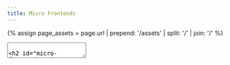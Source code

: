 ```yaml
---
title: Micro Frontends
---
```


<!-- Get the assets path, removing the trailing slash -->

{% assign page_assets = page.url | prepend: '/assets' | split: '/' | join: '/' %}

<style>
  .image-container {
    height: 100%;
    display: grid;
    grid-template-columns: repeat(3, 1fr);
    place-items: center;
  }
</style>

<section data-markdown>
<textarea data-template>

## Micro Frontends

Alex Lockhart

---

<!-- .slide: data-auto-animate -->

## The Problem

<div class="image-container">
  <img src="{{ page_assets }}/web-app-monolith.png" style="width: 40%; justify-self: end;" />
  <div class="r-stack" style="padding: 100px">
    <img src="{{ page_assets }}/arrow.png" />
    <img src="{{ page_assets }}/arrow.png" />
    <img src="{{ page_assets }}/arrow.png" />
    <img src="{{ page_assets }}/arrow.png" />
    <img src="{{ page_assets }}/arrow.png" />
    <img src="{{ page_assets }}/arrow.png" />
    <img src="{{ page_assets }}/arrow.png" />
    <img src="{{ page_assets }}/arrow.png" />
    <img src="{{ page_assets }}/arrow.png" />
  </div>
  <img src="{{ page_assets }}/server-monolith.png" style="width: 40%; justify-self: start;" />
</div>

Notes:

- The classic client-server relationship. Our business sells shapes!
- Our users go to our website, our app loads, and they do things that talk to the server.
- Business is going well. So well, in fact, that our application keeps growing.

---

<!-- .slide: data-auto-animate -->

## The Problem

<style>
  .many-arrow {
    width: 40%;
    position: relative; 
  }
</style>

<div class="image-container">
  <img src="{{ page_assets }}/web-app-monolith.png" />
  <div class="r-stack" style="padding: 40px">
    <img src="{{ page_assets }}/arrow.png" class="many-arrow" style="top: -20px; left: -15px" />
    <img src="{{ page_assets }}/arrow.png" class="many-arrow" style="top: 40px; left: -10px" />
    <img src="{{ page_assets }}/arrow.png" class="many-arrow" style="top: 60px; left: 0px" />
    <img src="{{ page_assets }}/arrow.png" class="many-arrow" style="top: -40px; left: 10px" />
    <img src="{{ page_assets }}/arrow.png" class="many-arrow" style="top: -80px; left: 5px" />
    <img src="{{ page_assets }}/arrow.png" class="many-arrow" style="top: 80px; left: -20px" /> 
    <img src="{{ page_assets }}/arrow.png" class="many-arrow" style="top: 0px; left: 15px" />
    <img src="{{ page_assets }}/arrow.png" class="many-arrow" style="top: 20px; left: -5px" />
    <img src="{{ page_assets }}/arrow.png" class="many-arrow" style="top: -60px; left: 20px" />
  </div>
  <img src="{{ page_assets }}/server-monolith.png" />
</div>

Notes:

- And GROWING.

---

## Why is this a problem?

- Lots of commits to the same code <!-- .element: class="fragment" -->
- Longer build times <!-- .element: class="fragment" -->
- Longer load times <!-- .element: class="fragment" -->

Notes:

- Well, bigger applications probably have more developers all working on the same codebase.
- Bigger applications also mean longer build times, both locally and in your CI pipeline.
- When your application takes an hour to build… you have a problem.

---

<style>
  .microservices.image-container {
    grid-template-columns: repeat(3, 1fr) 2fr;
  }
  .microservices.image-container img {
    width: 50%;
  }
  .microservices.image-container .inner {
    display: grid;
    grid-template-columns: repeat(2, 1fr);
    place-items: center;
  }
</style>

<div class="microservices image-container">
  <img src="{{ page_assets }}/web-app-monolith.png" />
  <img src="{{ page_assets }}/arrow.png" />
  <img src="{{ page_assets }}/server-blank.png" />
  <div class="inner">
    <img src="{{ page_assets }}/arrow.png" style="position: relative; top: 80px; rotate: -30deg;" />
    <img src="{{ page_assets }}/server-green.png" />
    <img src="{{ page_assets }}/arrow.png" style="position: relative; top: 20px; rotate: -15deg" />
    <img src="{{ page_assets }}/server-yellow.png" />
    <img src="{{ page_assets }}/arrow.png" style="position: relative; bottom: 20px; rotate: 15deg" />
    <img src="{{ page_assets }}/server-red.png" />
    <img src="{{ page_assets }}/arrow.png" style="position: relative; bottom: 80px; rotate: 30deg" />
    <img src="{{ page_assets }}/server-blue.png" />
  </div>
</div>

Notes:

- We have ways of solving this on the backend. We can start splitting up our servers into a classic microservice architecture.
- Instead of a monolith that handles EVERYTHING, we have an entrypoint and a bunch of smaller microservices that handle specific slices of our business.
- This lets our development teams each focus on one or more individual microservices - no more giant merge conflicts because you’re in the same codebase of 100 other people.
- These microservices are also much faster to build and deploy - instead of waiting an hour for our monolith, it might take only 10 minutes for our microservice to deploy.
- And most importantly - if we do it right, our users will never be able to tell the difference.
- That’s great for our backend - but what about our web app?

---

<!-- .slide: data-auto-animate -->

<div class="r-stack">
  <img src="{{ page_assets }}/web-app-blank.png" />
  <img src="{{ page_assets }}/web-app-green.png" style="position: relative; bottom: 60px; right: 95px;" />
  <img src="{{ page_assets }}/web-app-yellow.png" style="position: relative; right: 48px; top: 50px;" />
  <img src="{{ page_assets }}/web-app-red-blue.png" style="position: relative; left: 85px;" />
</div>

Notes:

- Well, what if we sliced it up?

---

<!-- .slide: data-auto-animate -->

<div class="r-stack">
  <img src="{{ page_assets }}/web-app-blank.png" />
  <img src="{{ page_assets }}/web-app-green.png" style="position: relative; bottom: 100px; right: 300px;" />
  <img src="{{ page_assets }}/web-app-yellow.png" style="position: relative; right: 300px; top: 50px;" />
  <img src="{{ page_assets }}/web-app-red-blue.png" style="position: relative; left: 300px;" />
</div>

## Micro Frontends <!-- .element: class="fragment" -->

## MFEs <!-- .element: class="fragment" style="text-transform: initial" -->

Notes:

- Instead of a single monolith web application, we could break this up into multiple small ones
- Each small web app could then handle it's own things, and we'd stitch them together to make a single consistent experience
- (next)
- We could even call them.... **Micro Frontends**
- (next)
- Or for short, MFEs

---

## Goals

1. It should feel like one application <!-- .element: class="fragment" -->
2. It should be performant <!-- .element: class="fragment" -->
3. It should have a great development experience <!-- .element: class="fragment" -->

Notes:

- Before we go any further, let's set our sights on some goals.
- We want this to be a step forward, not a step back.
  - (next)
  - We had one application, and we want it to keep feeling like that.
    - Just like how our microservices feel like one API!
  - (next)
  - We don't want a performance hit for this.
    - Our users don't want a worse experience just so we can try fun things!
  - (next)
  - We want to keep our developer experience good.
    - Otherwise, what's the point!

---

<div style="display: grid; grid-template-columns: repeat(3, 1fr); place-items: center;">
  <img src="{{ page_assets }}/web-app-split.png" />
  <h2>Vs.</h2>
  <img src="{{ page_assets }}/web-app-iframe.png" />
</div>

- Doesn't work exactly as "one web app." <!-- .element: class="fragment" -->
- We end up downloading the same things many times. <!-- .element: class="fragment" -->
- Developing across frames isn't bad but it's not fun. <!-- .element: class="fragment" -->

Notes:

- To compare solutions, let's consider iFrames. We should be able to split our app up that way, right?
- Instead of a single web app stitched together from smaller web apps, we have a bunch of web apps running in the same window.
- It splits up our code, but at a cost:
  - (next)
  - It can be hard to share things between the parent and child iframes
    - Context of who the user is
    - Current URL.
  - (next)
  - It can be heavy, and depending on how big the app is behind the iframe, slow.
  - (next)
  - The developer experience isn't awful, but communicating across an iFrame boundary can be a pain.
  - It’s more limited in what a micro frontend can be.
- I won’t get into iFrames today, but if you want to, give it a try! It’s a super easy way to start playing with these ideas.

---

<!-- .slide: data-auto-animate -->

## Module Federation

Notes:

- But let's talk about a different solution.

---

<!-- .slide: data-auto-animate -->

## Module Federation

https://module-federation.github.io/

Notes:

- I'm going to take a pretty quick pass through the ideas of Module Federation, but if you want to learn more,
  I suggest checking out their Github organization.
- You can find support for even more tools there.

---

<!-- .slide: data-auto-animate -->

## Webpack

## Module Federation

## In React <!-- .element: class="fragment" -->

Notes:

- Today, though, let's focus on Webpack. It's what I'm most familiar with, and I think the concepts are going to be pretty transferrable.
- (next)
- And because I haven't narrowed my focus enough, let's focus specifically on React web applications.
- Not to worry - if you don't use React, a lot of these concepts can still apply to you. It's all just Javascript modules!

---

## Get Building 🛠️

Notes:

- I'm going to go through some of the major steps to get setup with Module Federation.
- We're going to create a single host app and two remote apps.
- And as much as I'm sure you'd love to watch me live code three apps... I'm going to skip that bit.
- But, I'll make all the slides and code available at the end.

---

<!-- .slide: data-background-color="white" data-background-iframe="https://host-app-mfe-example-salockhart.fly.dev/remote1?spin=true" data-preload -->

Notes:

- We have a host app with a set of tabs that will let us load other content.
- For now, it's just spinning, waiting for the remotes!

---

<!-- .slide: data-background-color="white" data-background-iframe="https://remote-app-1-mfe-example-salockhart.fly.dev/" data-preload -->

Notes:

- We have our first remote app: a list of products.

---

<!-- .slide: data-background-color="white" data-background-iframe="https://remote-app-2-mfe-example-salockhart.fly.dev/" data-preload -->

Notes:

- And we have our second remote app: a checkout form.
- Now, let's put them all together!

---

## Move Things Around

```sh
mv src/index.tsx src/bootstrap/local.tsx
```

Notes:

- We need to make some tweaks to the standard CRA app structure.
- Since our apps are going to have multiple entrypoints, bundling everything into `index.tsx` doesn't make sense.
- Let's create a `bootstrap` directory that we can use to hold all our entrypoints.
- Now, our original "run this app" index.tsx is just our "local" entrypoint.

---

## Create Room For Magic

```ts [|,3]
// src/index.ts

import("./bootstrap/local").catch((e) => console.error(e));

// magic 🪄

export {};
```

Notes:

- Then, since Create-React-App still wants a standard entrypoint for local development, let's give it one.
- (next)
- But!
  - We don't just "re-export" our entrypoint. That's important.
  - Instead, we make it load our application async. This will be important later!

---

## Dependencies

- `react-app-rewired`
- `webpack-merge`

Notes:

- Next, we need some dependencies to help apply some configuration.
- `react-app-rewired` is going to let us hook into the Create React App scripts so that we don't have to "eject".
- `webpack-merge` is going to let us easily apply our changes to the default CRA Webpack config.

---

<!-- .slide: data-auto-animate -->

## Get Our Remotes Ready

```ts
// src/bootstrap/app/tsx

import { App } from "../App";

export default App;
```

Notes:

- Earlier, we created our "local" entrypoint that mounted the app and ran it.
- Our remote doesn't need to mount itself, though! The host will do that.
- So, we need a new entrypoint for our host app to use.
- Notice this one is just our app that we export.
  - We don't want to include providers in here. We want it as basic as possible!
  - If we wrap our App with providers here, they'll cover up the ones from the host.

---

<!-- .slide: data-auto-animate -->

## Get Our Remotes Ready

```js [|10,15|11|16|17-19|20-30]
/* config-overrides.js */

const { merge } = require("webpack-merge");
const ModuleFederationPlugin = require("webpack/lib/container/ModuleFederationPlugin");
const { dependencies } = require("./package.json");

module.exports = function override(config) {
  return merge(config, {
    output: {
      uniqueName: "remote_app_1",
      publicPath: "http://localhost:3001/",
    },
    plugins: [
      new ModuleFederationPlugin({
        name: "remote_app_1",
        filename: "remoteEntry.js",
        exposes: {
          "./App": "./src/bootstrap/app",
        },
        shared: {
          ...dependencies,
          react: {
            singleton: true,
            requiredVersion: dependencies["react"],
          },
          "react-dom": {
            singleton: true,
            requiredVersion: dependencies["react-dom"],
          },
        },
      }),
    ],
  });
};
```

Notes:

- Now that we have `react-app-rewired` installed, we need to install our configuration overrides.
- Oh boy, we really added a lot here. Let's go through it.
  - (next)
  - First, we name this app so that Webpack can refer to it later.
  - (next)
  - We add a public path where this remote can be reached. For now, we'll do `localhost`.
  - (next)
  - Then, we added the name of the file that can be used to load this remote.
  - (next)
  - We declared what components we expose through that `remoteEntry.js` file
    - Here's our `app` entrypoint from the previous step!
  - (next)
  - Finally, we declared the dependencies that this remote "shares".
    - Let's talk about that.

---

## Sharing Dependencies

```ts
shared: {
  ...dependencies,
  react: {
    singleton: true,
    requiredVersion: dependencies["react"],
  },
  "react-dom": {
    singleton: true,
    requiredVersion: dependencies["react-dom"],
  },
}
```

Notes:

- These shared dependencies are the reason why we need the "room for magic" above.
- By sharing dependencies across our microfrontends, we're getting at our first two goals:
  1. It should feel like one application
  2. It should be performant
- Let's look at why.

---

<div style="display: grid; grid-template-columns: 1fr 1fr; font-size: 30px;">
  <div>
    Module Federation ❌
    <pre>
      <code data-trim data-noescape data-line-numbers="|8|7" class="language-sh">
        build
        ├── index.html
        └── static
            ├── css
            │   └── main.8a685450.css
            └── js
                ├── 787.83a184bd.chunk.js
                └── main.d2804cea.js
      </code>
    </pre>
  </div>
  <div>
    Module Federation + Sharing ✅
    <pre>
      <code data-trim data-noescape data-line-numbers="|21|7-20" class="language-sh">
        build
        ├── index.html
        └── static
            ├── css
            │   └── 735.19f42a5c.chunk.css
            └── js
                ├── 164.d173b888.chunk.js
                ├── 184.658dae2a.chunk.js
                ├── 192.eeafc2fa.chunk.js
                ├── 225.77016a9a.chunk.js
                ├── 357.e948afb0.chunk.js
                ├── 361.5b8c06a6.chunk.js
                ├── 677.5bffb570.chunk.js
                ├── 702.bc15c451.chunk.js
                ├── 73.23dbfaa2.chunk.js
                ├── 735.693974f1.chunk.js
                ├── 783.97111ac3.chunk.js
                ├── 787.1912ef9c.chunk.js
                ├── 791.6276d6ee.chunk.js
                ├── 938.c91fb019.chunk.js
                └── main.24d3dcb7.js
      </code>
    </pre>
  </div>
</div>

Notes:

- The easiest way to illustrate this is in the build artifacts.
- On the left hand side, we have a standard CRA output.
  - We've got our main bundle with _everything_ in it
  - And we've got a separate bundle that is really just the `web-vitals` package.
- On the right hand side, through, is a different story.
  - We've still got a main bundle, but it's _very_ small. Pretty much just Webpack.
  - And then we've got a ton of other bundles. In fact, we've got roughly one for every dependency that we are sharing.
- **This** is where Module Federation really shines.
  - Since each of these chunks is a dependency, we only have to load them if we need them.
  - So if either the host or the remote have a (valid) dependency already, we skip it.
  - This means we can load our remotes super fast, since they might just be our own code and no dependencies.

---

## Woah!

But what's in each chunk?

```sh
npm run build
npx source-map-explorer 'build/static/js/*.js'
```

Notes:

- You might be asking yourselves, how can I be confident about what is in each chunk?
- You can use the `source-map-explorer` tool to see for youself.

---

## Sharing Dependencies

```ts [|2|3,4,7,8]
shared: {
  ...dependencies,
  react: {
    singleton: true,
    requiredVersion: dependencies["react"],
  },
  "react-dom": {
    singleton: true,
    requiredVersion: dependencies["react-dom"],
  },
}
```

Notes:

- One more thing.
- (next)
- You'll notice that for most of the dependencies, we're just spreading them.
- (next)
- But for React and React DOM, we're adding some extra - we're declaring them `singleton`s.
  - A `singleton` shared dependency means that only one version will ever be present in the runtime.
  - This is super important for React and React DOM since they have set global state as part of their operations.
  - Without this, our remotes will create their own React references, and everything will fall apart.

---

<!-- .slide: data-auto-animate -->

## Get Our Host Ready

```js [|9|18-28|14-17]
const { merge } = require("webpack-merge");
const ModuleFederationPlugin = require("webpack/lib/container/ModuleFederationPlugin");
const { dependencies } = require("./package.json");

module.exports = function override(config) {
  return merge(config, {
    output: {
      uniqueName: "host_app",
      publicPath: "http://localhost:3000/",
    },
    plugins: [
      new ModuleFederationPlugin({
        name: "host_app",
        remotes: {
          remote_app_1: "remote_app_1@http://localhost:3001/remoteEntry.js",
          remote_app_2: "remote_app_2@http://localhost:3002/remoteEntry.js",
        },
        shared: {
          ...dependencies,
          react: {
            singleton: true,
            requiredVersion: dependencies["react"],
          },
          "react-dom": {
            singleton: true,
            requiredVersion: dependencies["react-dom"],
          },
        },
      }),
    ],
  });
};
```

Notes:

- Alright. Home stretch. Our remotes are done, let's look at the host.
- Most of this will be familiar. Let's go through the changes.
  - (next)
  - We added a public path here too.
  - (next)
  - And, our shared dependencies again.
  - (next)
  - But this is the fun bit. Here we declare what remote apps this project can access.

---

<!-- .slide: data-auto-animate -->

```text
remote_app_1@http://localhost:3001/remoteEntry.js
```

Notes:

- Let's take a closer look at that.
- This path that we use here, we actually build this up out of the configuration we use in the remote.

---

<!-- .slide: data-auto-animate -->

```text
remote_app_1@http://localhost:3001/remoteEntry.js
```

```js [11,15,16]
/* config-overrides.js */

const { merge } = require("webpack-merge");
const ModuleFederationPlugin = require("webpack/lib/container/ModuleFederationPlugin");
const { dependencies } = require("./package.json");

module.exports = function override(config) {
  return merge(config, {
    output: {
      uniqueName: "remote_app_1",
      publicPath: "http://localhost:3001/",
    },
    plugins: [
      new ModuleFederationPlugin({
        name: "remote_app_1",
        filename: "remoteEntry.js",
        exposes: {
          "./App": "./src/bootstrap/app",
        },
        shared: {
          ...dependencies,
          react: {
            singleton: true,
            requiredVersion: dependencies["react"],
          },
          "react-dom": {
            singleton: true,
            requiredVersion: dependencies["react-dom"],
          },
        },
      }),
    ],
  });
};
```

Notes:

- Here, that's better. We can see now that it's really just three fields from the remote's webpack config
  - The `name` is our "username" in the URL
  - The `publicPath` becomes the base of our URL
  - And the `filename` becomes the file we append to the base.

---

<!-- .slide: data-auto-animate -->

## Get Our Host Ready

```js [14-17]
const { merge } = require("webpack-merge");
const ModuleFederationPlugin = require("webpack/lib/container/ModuleFederationPlugin");
const { dependencies } = require("./package.json");

module.exports = function override(config) {
  return merge(config, {
    output: {
      uniqueName: "host_app",
      publicPath: "http://localhost:3000/",
    },
    plugins: [
      new ModuleFederationPlugin({
        name: "host_app",
        remotes: {
          remote_app_1: "remote_app_1@http://localhost:3001/remoteEntry.js",
          remote_app_2: "remote_app_2@http://localhost:3002/remoteEntry.js",
        },
        shared: {
          ...dependencies,
          react: {
            singleton: true,
            requiredVersion: dependencies["react"],
          },
          "react-dom": {
            singleton: true,
            requiredVersion: dependencies["react-dom"],
          },
        },
      }),
    ],
  });
};
```

Notes:

- Keep in mind that we can assign these remote URLs to whatever we like.
- Here we use the same name that the remotes declare in Webpack, but they could be anything.
- I find it is a good practice to keep the number of names we have to remember small, though.

---

<!-- .slide: data-auto-animate -->

## Get Our Host Ready

```tsx [|1|3-7|3,7|4,6|5]
const Remote1App = React.lazy(() => import("remote_app_1/App"));

<ErrorBoundary fallback={<Typography>Oops!</Typography>}>
  <React.Suspense fallback={<CircularProgress />}>
    <Remote1App />
  </React.Suspense>
</ErrorBoundary>;
```

Notes:

- Awesome. Now we're ready to use it!
- (next)
- First, we import it. The module we import is "name of remote in webpack" / "name of exposed component"
  - The `React.lazy` is important here, too. With this, we'll only fetch the remote bundle when we need to render it.
- (next)
- Then we use it!
  - (next)
  - We wrap the whole thing in an error boundary in case the component fails to load.
  - (next)
  - We wrap it in Suspense too, so that we can display a spinner while it loads.
  - (next)
  - And then we just render the component.

---

<!-- .slide: data-background-color="white" data-background-iframe="https://host-app-mfe-example-salockhart.fly.dev/remote1" data-preload -->

Notes:

- And it Just Works™️

---

## Goals

1. It should feel like one application <!-- .element: class="fragment" -->
2. It should be performant <!-- .element: class="fragment" -->
3. It should have a great development experience <!-- .element: class="fragment" -->

Notes:

- Let's revisit our goals.
- (next)
- This feels like one application. And in truth it is! Everything gets loaded into the same JS runtime.
- (next)
- This is also fairly performant. We end up have to make more network requests, but we aren't downloading React three times. We aren't eagerly fetching every remote. And once it's all in the browser, it works great.
- (next)
- And finally, while I didn't get into it much today, it's easy to develop on. I can work on a single MFE in isolation and not worry about having to bootstrap the world to get there.

---

## Gotchas

1. Caching <!-- .element: class="fragment" -->
2. Deployments <!-- .element: class="fragment" -->
3. Dependency Clashes <!-- .element: class="fragment" -->
4. Dirty Contexts <!-- .element: class="fragment" -->

Notes:

- Finally, there are some gotchas.
- You'll recall that we load the remote MFEs with a `remoteEntry.js` file.
  - It has no hash! If it did, our host couldn't find it.
  - **But**, this means we need to be super careful that our webserver doesn't cache it.
- Part of this comes up when we deploy.
  - If our host has loaded the `remoteEntry.js` file, but not the chunks, what happens if we deploy?
  - The chunks might have changed, and might not be available any more.
  - To get around this, we can either keep old versions accessible for a period of time, or we can make the host re-fetch the `remoteEntry.js` file if it fails to load a chunk.
- With all these shared dependencies rolling around, we need to be careful.
  - React Router specifically wants the **same exact** version to be used across the entire runtime. Otherwise, your remotes might fail to load!
- And finally, dirty contexts. If one of your remotes loads some global CSS, the rest of your app is going to see it. That can be a great thing! But it can also muck things up.

---

## Thank you!

</textarea>
</section>
